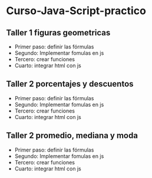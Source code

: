 # Curso-Java-Script-practico


## Taller 1 figuras geometricas

- Primer paso: definir las fórmulas
- Segundo: Implementar fomulas en js
- Tercero: crear funciones
- Cuarto: integrar html con js

## Taller 2 porcentajes y descuentos
- Primer paso: definir las fórmulas
- Segundo: Implementar fomulas en js
- Tercero: crear funciones
- Cuarto: integrar html con js

## Taller 2 promedio, mediana y moda
- Primer paso: definir las fórmulas
- Segundo: Implementar fomulas en js
- Tercero: crear funciones
- Cuarto: integrar html con js